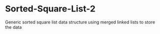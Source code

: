 # Sorted-Square-List-2
Generic sorted square list data structure using merged linked lists to store the data
